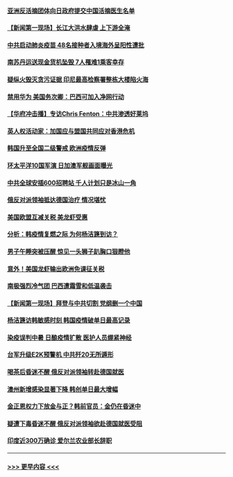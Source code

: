 #### [亚洲反活摘团体向日政府提交中国活摘医生名单](../pages/prog202/a102924534.md?t=08231351) 
#### [【新闻第一现场】长江大洪水肆虐 上下游全淹](../pages/prog202/a102924524.md?t=08231351) 
#### [中共启动肺炎疫苗 48名接种者入境海外呈阳性遭批](../pages/prog202/a102924511.md?t=08231351) 
#### [南苏丹运送现金货机坠毁 7人罹难1乘客幸存](../pages/prog202/a102924486.md?t=08231351) 
#### [疑纵火毁灭贪污证据 印尼最高检察署整栋大楼陷火海](../pages/prog202/a102924021.md?t=08231351) 
#### [禁用华为 美国务次卿：巴西可加入净网行动](../pages/prog202/a102924289.md?t=08231351) 
#### [【华府冲击播】专访Chris Fenton：中共渗透好莱坞](../pages/prog202/a102924260.md?t=08231351) 
#### [英人权活动家：加国应与盟国共同应对香港危机](../pages/prog202/a102924241.md?t=08231351) 
#### [韩国升至全国二级警戒  欧洲疫情反弹](../pages/prog202/a102924180.md?t=08231351) 
#### [环太平洋10国军演 日加澳军舰画面曝光](../pages/prog202/a102924168.md?t=08231351) 
#### [中共全球安插600招聘站 千人计划只是冰山一角](../pages/prog202/a102924167.md?t=08231351) 
#### [俄反对派领袖抵达德国治疗 情况堪忧](../pages/prog202/a102924161.md?t=08231351) 
#### [美国欧盟互减关税 美龙虾受惠](../pages/prog202/a102924132.md?t=08231351) 
#### [分析：韩疫情复燃之际 为何杨洁篪到访？](../pages/prog202/a102924129.md?t=08231351) 
#### [男子午睡突被压醒 惊见一头狮子趴胸口狠瞪他](../pages/prog202/a102924078.md?t=08231351) 
#### [意外！美国龙虾输出欧洲免课征关税](../pages/prog202/a102923977.md?t=08231351) 
#### [南极强烈冷气团 巴西遭霜雪和低温袭击](../pages/prog202/a102923958.md?t=08231351) 
#### [【新闻第一现场】拜登与中共切割 党纲删一个中国](../pages/prog202/a102923971.md?t=08231351) 
#### [杨洁篪访韩敏感时刻 韩国疫情破单日最高记录](../pages/prog202/a102923930.md?t=08231351) 
#### [染疫误判中暑 日酿疫情扩散 医护人员绷紧神经](../pages/prog202/a102923898.md?t=08231351) 
#### [台军升级E2K预警机 中共歼20无所遁形](../pages/prog202/a102923874.md?t=08231351) 
#### [喝茶后昏迷不醒  俄反对派领袖转赴德国就医](../pages/prog202/a102923796.md?t=08231351) 
#### [澳州新增感染显著下降 韩创单日最大增幅](../pages/prog202/a102923545.md?t=08231351) 
#### [金正恩权力下放金与正？韩前官员：金仍在昏迷中](../pages/prog202/a102923554.md?t=08231351) 
#### [疑遭下毒昏迷不醒 俄反对派领袖欲赴德国就医受阻](../pages/prog202/a102923371.md?t=08231351) 
#### [印度近300万确诊 爱尔兰农业部长辞职](../pages/prog202/a102923389.md?t=08231351) 

----
#### [ >>> 更早内容 <<< ](../indexes/prog202-earlier.md)
